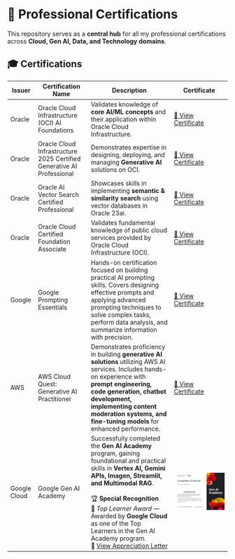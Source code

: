 # 📜 Professional Certifications

This repository serves as a **central hub** for all my professional certifications across **Cloud, Gen AI, Data, and Technology domains**.  

## 🎓 Certifications

| Issuer | Certification Name | Description | Certificate |
|--------|--------------------|-------------|-------------|
| Oracle | Oracle Cloud Infrastructure (OCI) AI Foundations | Validates knowledge of **core AI/ML concepts** and their application within Oracle Cloud Infrastructure. | [📂 View Certificate](./Oracle_AI_Foundations_Certification.pdf) |
| Oracle | Oracle Cloud Infrastructure 2025 Certified Generative AI Professional | Demonstrates expertise in designing, deploying, and managing **Generative AI** solutions on OCI. | [📂 View Certificate](./Oracle_2025_Certified_Generative_AI_Professional.pdf) |
| Oracle | Oracle AI Vector Search Certified Professional | Showcases skills in implementing **semantic & similarity search** using vector databases in Oracle 23ai. | [📂 View Certificate](./Oracle_AI_Vector_Search_Certified_Professional.pdf) |
| Oracle | Oracle Cloud Certified Foundation Associate | Validates fundamental knowledge of public cloud services provided by Oracle Cloud Infrastructure (OCI). | [📂 View Certificate](./Oracle_Cloud_Certified_Foundation_Associate.pdf) |
| Google | Google Prompting Essentials | Hands-on certification focused on building practical AI prompting skills. Covers designing effective prompts and applying advanced prompting techniques to solve complex tasks, perform data analysis, and summarize information with precision. | [📂 View Certificate](./Google_Prompting_Essentials.pdf) |
| AWS | AWS Cloud Quest: Generative AI Practitioner | Demonstrates proficiency in building **generative AI solutions** utilizing AWS AI services. Includes hands-on experience with **prompt engineering, code generation, chatbot development, implementing content moderation systems, and fine-tuning models** for enhanced performance. | [📂 View Certificate](https://www.credly.com/badges/4203fde5-aa1a-4a14-9da1-2184a0921384/linked_in?t=t11vp6) |
| Google Cloud | Google Gen AI Academy | Successfully completed the **Gen AI Academy** program, gaining foundational and practical skills in **Vertex AI, Gemini APIs, Imagen, Streamlit, and Multimodal RAG**.<br><br>🏆 **Special Recognition**<br>🌟 *Top Learner Award* — Awarded by **Google Cloud** as one of the Top Learners in the Gen AI Academy program.<br>📄 [View Appreciation Letter](./Google_Cloud_Appreciation_letter.jpeg) | ![Certificate](./Google_GenAI_Academy.jpeg) |
